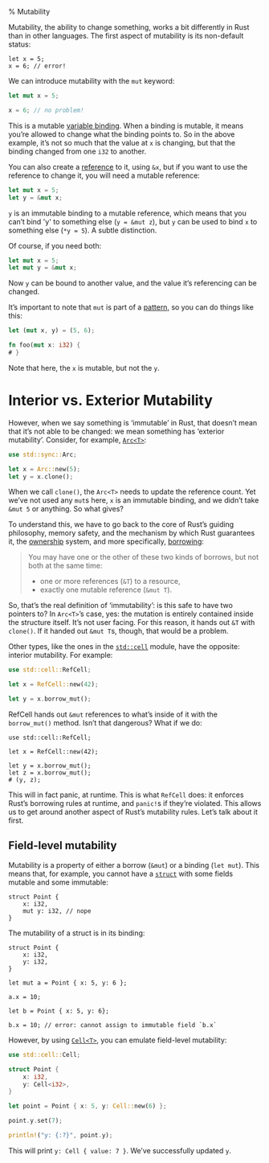 % Mutability

Mutability, the ability to change something, works a bit differently in Rust
than in other languages. The first aspect of mutability is its non-default
status:

```rust,ignore
let x = 5;
x = 6; // error!
```

We can introduce mutability with the `mut` keyword:

```rust
let mut x = 5;

x = 6; // no problem!
```

This is a mutable [variable binding][vb]. When a binding is mutable, it means
you’re allowed to change what the binding points to. So in the above example,
it’s not so much that the value at `x` is changing, but that the binding
changed from one `i32` to another.

[vb]: variable-bindings.html

You can also create a [reference][ref] to it, using `&x`, but if you want to use the reference to change it, you will need a mutable reference:

```rust
let mut x = 5;
let y = &mut x;
```

[ref]: references-and-borrowing.html

`y` is an immutable binding to a mutable reference, which means that you can’t bind 'y' to something else (`y = &mut z`), but `y` can be used to bind `x` to something else (`*y = 5`). A subtle distinction.

Of course, if you need both:

```rust
let mut x = 5;
let mut y = &mut x;
```

Now `y` can be bound to another value, and the value it’s referencing can be
changed.

It’s important to note that `mut` is part of a [pattern][pattern], so you
can do things like this:

```rust
let (mut x, y) = (5, 6);

fn foo(mut x: i32) {
# }
```

Note that here, the `x` is mutable, but not the `y`.

[pattern]: patterns.html

# Interior vs. Exterior Mutability

However, when we say something is ‘immutable’ in Rust, that doesn’t mean that
it’s not able to be changed: we mean something has ‘exterior mutability’. Consider,
for example, [`Arc<T>`][arc]:

```rust
use std::sync::Arc;

let x = Arc::new(5);
let y = x.clone();
```

[arc]: ../std/sync/struct.Arc.html

When we call `clone()`, the `Arc<T>` needs to update the reference count. Yet
we’ve not used any `mut`s here, `x` is an immutable binding, and we didn’t take
`&mut 5` or anything. So what gives?

To understand this, we have to go back to the core of Rust’s guiding
philosophy, memory safety, and the mechanism by which Rust guarantees it, the
[ownership][ownership] system, and more specifically, [borrowing][borrowing]:

> You may have one or the other of these two kinds of borrows, but not both at
> the same time:
>
> * one or more references (`&T`) to a resource,
> * exactly one mutable reference (`&mut T`).

[ownership]: ownership.html
[borrowing]: references-and-borrowing.html#borrowing

So, that’s the real definition of ‘immutability’: is this safe to have two
pointers to? In `Arc<T>`’s case, yes: the mutation is entirely contained inside
the structure itself. It’s not user facing. For this reason, it hands out `&T`
with `clone()`. If it handed out `&mut T`s, though, that would be a problem.

Other types, like the ones in the [`std::cell`][stdcell] module, have the
opposite: interior mutability. For example:

```rust
use std::cell::RefCell;

let x = RefCell::new(42);

let y = x.borrow_mut();
```

[stdcell]: ../std/cell/index.html

RefCell hands out `&mut` references to what’s inside of it with the
`borrow_mut()` method. Isn’t that dangerous? What if we do:

```rust,ignore
use std::cell::RefCell;

let x = RefCell::new(42);

let y = x.borrow_mut();
let z = x.borrow_mut();
# (y, z);
```

This will in fact panic, at runtime. This is what `RefCell` does: it enforces
Rust’s borrowing rules at runtime, and `panic!`s if they’re violated. This
allows us to get around another aspect of Rust’s mutability rules. Let’s talk
about it first.

## Field-level mutability

Mutability is a property of either a borrow (`&mut`) or a binding (`let mut`).
This means that, for example, you cannot have a [`struct`][struct] with
some fields mutable and some immutable:

```rust,ignore
struct Point {
    x: i32,
    mut y: i32, // nope
}
```

The mutability of a struct is in its binding:

```rust,ignore
struct Point {
    x: i32,
    y: i32,
}

let mut a = Point { x: 5, y: 6 };

a.x = 10;

let b = Point { x: 5, y: 6};

b.x = 10; // error: cannot assign to immutable field `b.x`
```

[struct]: structs.html

However, by using [`Cell<T>`][cell], you can emulate field-level mutability:

```rust
use std::cell::Cell;

struct Point {
    x: i32,
    y: Cell<i32>,
}

let point = Point { x: 5, y: Cell::new(6) };

point.y.set(7);

println!("y: {:?}", point.y);
```

[cell]: ../std/cell/struct.Cell.html

This will print `y: Cell { value: 7 }`. We’ve successfully updated `y`.
